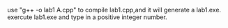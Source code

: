 use "g++ -o lab1 A.cpp" to compile lab1.cpp,and it will generate a lab1.exe.
exercute lab1.exe and type in a positive integer number.
 
